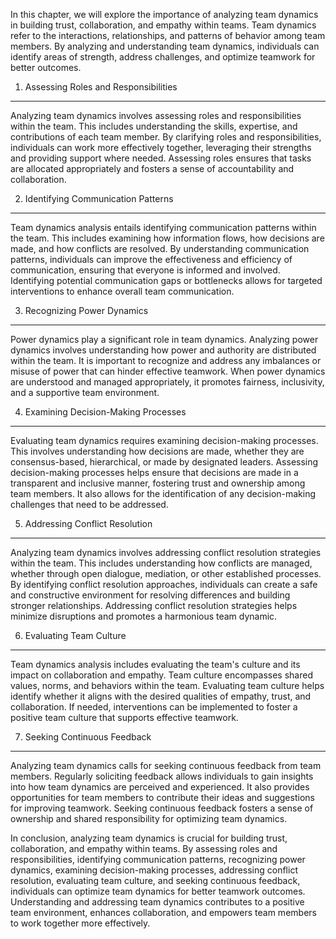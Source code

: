 
In this chapter, we will explore the importance of analyzing team dynamics in building trust, collaboration, and empathy within teams. Team dynamics refer to the interactions, relationships, and patterns of behavior among team members. By analyzing and understanding team dynamics, individuals can identify areas of strength, address challenges, and optimize teamwork for better outcomes.

1. Assessing Roles and Responsibilities
---------------------------------------

Analyzing team dynamics involves assessing roles and responsibilities within the team. This includes understanding the skills, expertise, and contributions of each team member. By clarifying roles and responsibilities, individuals can work more effectively together, leveraging their strengths and providing support where needed. Assessing roles ensures that tasks are allocated appropriately and fosters a sense of accountability and collaboration.

2. Identifying Communication Patterns
-------------------------------------

Team dynamics analysis entails identifying communication patterns within the team. This includes examining how information flows, how decisions are made, and how conflicts are resolved. By understanding communication patterns, individuals can improve the effectiveness and efficiency of communication, ensuring that everyone is informed and involved. Identifying potential communication gaps or bottlenecks allows for targeted interventions to enhance overall team communication.

3. Recognizing Power Dynamics
-----------------------------

Power dynamics play a significant role in team dynamics. Analyzing power dynamics involves understanding how power and authority are distributed within the team. It is important to recognize and address any imbalances or misuse of power that can hinder effective teamwork. When power dynamics are understood and managed appropriately, it promotes fairness, inclusivity, and a supportive team environment.

4. Examining Decision-Making Processes
--------------------------------------

Evaluating team dynamics requires examining decision-making processes. This involves understanding how decisions are made, whether they are consensus-based, hierarchical, or made by designated leaders. Assessing decision-making processes helps ensure that decisions are made in a transparent and inclusive manner, fostering trust and ownership among team members. It also allows for the identification of any decision-making challenges that need to be addressed.

5. Addressing Conflict Resolution
---------------------------------

Analyzing team dynamics involves addressing conflict resolution strategies within the team. This includes understanding how conflicts are managed, whether through open dialogue, mediation, or other established processes. By identifying conflict resolution approaches, individuals can create a safe and constructive environment for resolving differences and building stronger relationships. Addressing conflict resolution strategies helps minimize disruptions and promotes a harmonious team dynamic.

6. Evaluating Team Culture
--------------------------

Team dynamics analysis includes evaluating the team's culture and its impact on collaboration and empathy. Team culture encompasses shared values, norms, and behaviors within the team. Evaluating team culture helps identify whether it aligns with the desired qualities of empathy, trust, and collaboration. If needed, interventions can be implemented to foster a positive team culture that supports effective teamwork.

7. Seeking Continuous Feedback
------------------------------

Analyzing team dynamics calls for seeking continuous feedback from team members. Regularly soliciting feedback allows individuals to gain insights into how team dynamics are perceived and experienced. It also provides opportunities for team members to contribute their ideas and suggestions for improving teamwork. Seeking continuous feedback fosters a sense of ownership and shared responsibility for optimizing team dynamics.

In conclusion, analyzing team dynamics is crucial for building trust, collaboration, and empathy within teams. By assessing roles and responsibilities, identifying communication patterns, recognizing power dynamics, examining decision-making processes, addressing conflict resolution, evaluating team culture, and seeking continuous feedback, individuals can optimize team dynamics for better teamwork outcomes. Understanding and addressing team dynamics contributes to a positive team environment, enhances collaboration, and empowers team members to work together more effectively.
